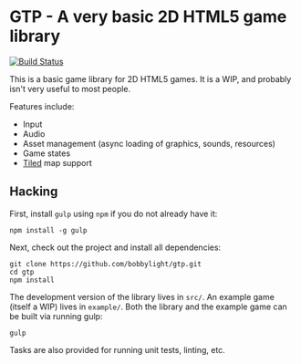 GTP - A very basic 2D HTML5 game library
========================================
[![Build Status](https://travis-ci.org/bobbylight/gtp.svg?branch=master)](https://travis-ci.org/bobbylight/gtp)


This is a basic game library for 2D HTML5 games.  It is a WIP, and probably
isn't very useful to most people.

Features include:

* Input
* Audio
* Asset management (async loading of graphics, sounds, resources)
* Game states
* [Tiled](http://www.mapeditor.org/) map support

## Hacking
First, install `gulp` using `npm` if you do not already have it:

    npm install -g gulp

Next, check out the project and install all dependencies:

    git clone https://github.com/bobbylight/gtp.git
    cd gtp
    npm install

The development version of the library lives in `src/`.  An example game (itself
a WIP) lives in `example/`.  Both the library and the example game can be built
via running gulp:

    gulp

Tasks are also provided for running unit tests, linting, etc.
